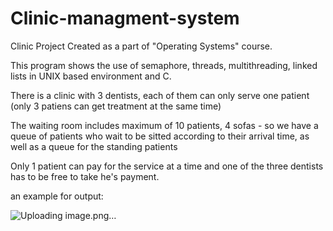 # Clinic-managment-system

Clinic Project Created as a part of "Operating Systems" course.

This program shows the use of semaphore, threads, multithreading, linked lists in UNIX based environment and C.

There is a clinic with 3 dentists, each of them can only serve one patient (only 3 patiens can get treatment at the same time) 

The waiting room includes maximum of 10 patients, 4 sofas - so we have a queue of patients who wait to be sitted according to their arrival time,  as well as a queue for the standing patients

Only 1 patient can pay for the service at a time and one of the three dentists has to be free to take he's payment.

an example for output: 

![Uploading image.png…]()
